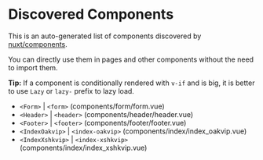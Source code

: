 # Discovered Components

This is an auto-generated list of components discovered by [nuxt/components](https://github.com/nuxt/components).

You can directly use them in pages and other components without the need to import them.

**Tip:** If a component is conditionally rendered with `v-if` and is big, it is better to use `Lazy` or `lazy-` prefix to lazy load.

- `<Form>` | `<form>` (components/form/form.vue)
- `<Header>` | `<header>` (components/header/header.vue)
- `<Footer>` | `<footer>` (components/footer/footer.vue)
- `<IndexOakvip>` | `<index-oakvip>` (components/index/index_oakvip.vue)
- `<IndexXshkvip>` | `<index-xshkvip>` (components/index/index_xshkvip.vue)

